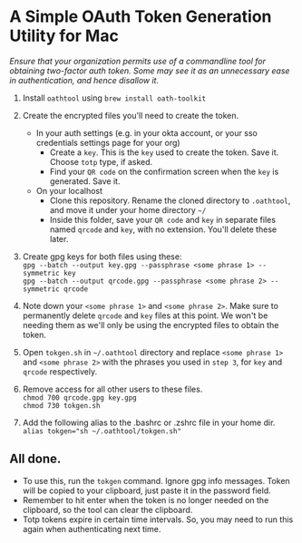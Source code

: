 # A Simple OAuth Token Generation Utility for Mac

_Ensure that your organization permits use of a commandline tool for obtaining two-factor auth token. Some may see it as an unnecessary ease in authentication, and hence disallow it._
1. Install `oathtool` using 
```brew install oath-toolkit```


2. Create the encrypted files you'll need to create the token.
    - In your auth settings (e.g. in your okta account, or your sso credentials settings page for your org)
      - Create a `key`. This is the `key` used to create the token. Save it. Choose `totp` type, if asked.
      - Find your `QR code` on the confirmation screen when the `key` is generated. Save it.
    - On your localhost
        - Clone this repository. Rename the cloned directory to `.oathtool`, and move it under your home directory `~/` 
        - Inside this folder, save your `QR code` and `key` in separate files named `qrcode` and `key`, with no extension. You'll delete these later.  
4. Create gpg keys for both files using these: \
```gpg --batch --output key.gpg --passphrase <some phrase 1> --symmetric key``` \
```gpg --batch --output qrcode.gpg --passphrase <some phrase 2> --symmetric qrcode```


4. Note down your `<some phrase 1>` and `<some phrase 2>`. Make sure to permanently delete `qrcode` and `key` files at this point. We won't be needing them as we'll only be using the encrypted files to obtain the token.
 

5. Open `tokgen.sh` in `~/.oathtool` directory and replace `<some phrase 1>` and `<some phrase 2>` with the phrases you used in `step 3`, for `key` and `qrcode` respectively.


6. Remove access for all other users to these files. \
```chmod 700 qrcode.gpg key.gpg``` \
```chmod 730 tokgen.sh```


7. Add the following alias to the .bashrc or .zshrc file in your home dir. \
  ```alias tokgen="sh ~/.oathtool/tokgen.sh"```

## All done.
- To use this, run the `tokgen` command. Ignore gpg info messages. Token will be copied to your clipboard, just paste it in the password field. 
- Remember to hit enter when the token is no longer needed on the clipboard, so the tool can clear the clipboard. 
- Totp tokens expire in certain time intervals. So, you may need to run this again when authenticating next time. 
